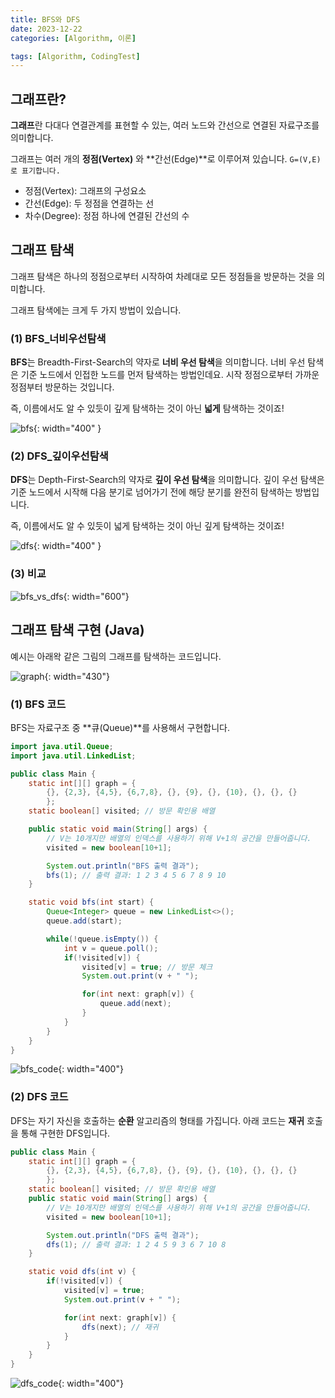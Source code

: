```yaml
---
title: BFS와 DFS
date: 2023-12-22
categories: [Algorithm, 이론]

tags: [Algorithm, CodingTest]
---
```


## 그래프란?
**그래프**란 다대다 연결관계를 표현할 수 있는, 여러 노드와 간선으로 연결된 자료구조를 의미합니다.

그래프는 여러 개의 **정점(Vertex)** 와 **간선(Edge)**로 이루어져 있습니다. `G=(V,E) 로 표기합니다.` 

- 정점(Vertex): 그래프의 구성요소
- 간선(Edge): 두 정점을 연결하는 선
- 차수(Degree): 정점 하나에 연결된 간선의 수

## 그래프 탐색
그래프 탐색은 하나의 정점으로부터 시작하여 차례대로 모든 정점들을 방문하는 것을 의미합니다.

그래프 탐색에는 크게 두 가지 방법이 있습니다.

### (1) BFS_너비우선탐색
**BFS**는 Breadth-First-Search의 약자로 **너비 우선 탐색**을 의미합니다.
너비 우선 탐색은 기준 노드에서 인접한 노드를 먼저 탐색하는 방법인데요. 시작 정점으로부터 가까운 정점부터 방문하는 것입니다.

즉, 이름에서도 알 수 있듯이 깊게 탐색하는 것이 아닌 **넓게** 탐색하는 것이죠!

![bfs](/assets/img/posts/2023-12-22/bfs.png){: width="400" }

### (2) DFS_깊이우선탐색
**DFS**는 Depth-First-Search의 약자로 **깊이 우선 탐색**을 의미합니다.
깊이 우선 탐색은 기준 노드에서 시작해 다음 분기로 넘어가기 전에 해당 분기를 완전히 탐색하는 방법입니다.

즉, 이름에서도 알 수 있듯이 넓게 탐색하는 것이 아닌 깊게 탐색하는 것이죠!

![dfs](/assets/img/posts/2023-12-22/dfs.png){: width="400" }

### (3) 비교

![bfs_vs_dfs](/assets/img/posts/2023-12-22/bfs_vs_dfs.png){: width="600"}

## 그래프 탐색 구현 (Java)
예시는 아래왁 같은 그림의 그래프를 탐색하는 코드입니다.

![graph](/assets/img/posts/2023-12-22/graph.png){: width="430"}


### (1) BFS 코드
BFS는 자료구조 중 **큐(Queue)**를 사용해서 구현합니다.

```java
import java.util.Queue;
import java.util.LinkedList;

public class Main {
    static int[][] graph = {
        {}, {2,3}, {4,5}, {6,7,8}, {}, {9}, {}, {10}, {}, {}, {}
        };
    static boolean[] visited; // 방문 확인용 배열

    public static void main(String[] args) {
        // V는 10개지만 배열의 인덱스를 사용하기 위해 V+1의 공간을 만들어줍니다.
        visited = new boolean[10+1];  

        System.out.println("BFS 출력 결과");
        bfs(1); // 출력 결과: 1 2 3 4 5 6 7 8 9 10 
    }

    static void bfs(int start) {
        Queue<Integer> queue = new LinkedList<>();
        queue.add(start);

        while(!queue.isEmpty()) {
            int v = queue.poll();
            if(!visited[v]) {
                visited[v] = true; // 방문 체크
                System.out.print(v + " ");

                for(int next: graph[v]) {
                    queue.add(next);
                }
            }
        }
    }
}
```

![bfs_code](/assets/img/posts/2023-12-22/bfs_code.png){: width="400"}

### (2) DFS 코드
DFS는 자기 자신을 호출하는 **순환** 알고리즘의 형태를 가집니다.
아래 코드는 **재귀** 호출을 통해 구현한 DFS입니다.

```java
public class Main {
    static int[][] graph = {
        {}, {2,3}, {4,5}, {6,7,8}, {}, {9}, {}, {10}, {}, {}, {}
        };
    static boolean[] visited; // 방문 확인용 배열
    public static void main(String[] args) {
        // V는 10개지만 배열의 인덱스를 사용하기 위해 V+1의 공간을 만들어줍니다.
        visited = new boolean[10+1];  

        System.out.println("DFS 출력 결과");
        dfs(1); // 출력 결과: 1 2 4 5 9 3 6 7 10 8
    }

    static void dfs(int v) {
        if(!visited[v]) {
            visited[v] = true;
            System.out.print(v + " ");

            for(int next: graph[v]) {
                dfs(next); // 재귀
            }
        }
    }
}
```

![dfs_code](/assets/img/posts/2023-12-22/dfs_code.png){: width="400"}